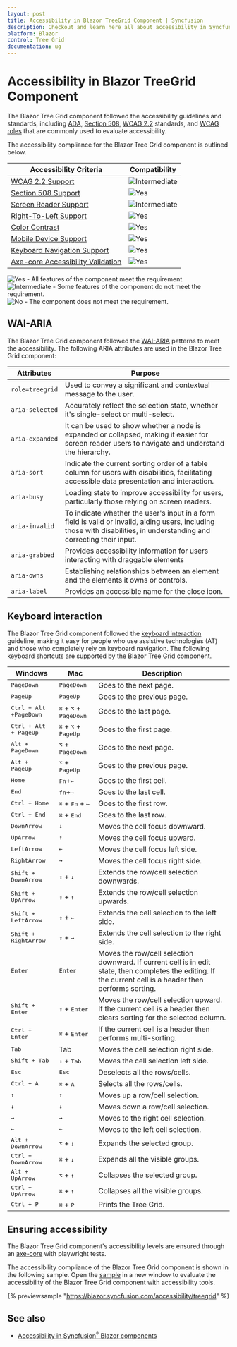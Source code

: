 ```yaml
---
layout: post
title: Accessibility in Blazor TreeGrid Component | Syncfusion
description: Checkout and learn here all about accessibility in Syncfusion Blazor TreeGrid component and much more.
platform: Blazor
control: Tree Grid
documentation: ug
---
```


# Accessibility in Blazor TreeGrid Component

The Blazor Tree Grid component followed the accessibility guidelines and standards, including [ADA](https://www.ada.gov/), [Section 508](https://www.section508.gov/), [WCAG 2.2](https://www.w3.org/TR/WCAG22/) standards, and [WCAG roles](https://www.w3.org/TR/wai-aria/#roles) that are commonly used to evaluate accessibility.

The accessibility compliance for the Blazor Tree Grid component is outlined below.

| Accessibility Criteria | Compatibility |
| -- | -- |
| [WCAG 2.2 Support](../common/accessibility#accessibility-standards) | <img src="https://cdn.syncfusion.com/content/images/documentation/partial.png" alt="Intermediate"> |
| [Section 508 Support](../common/accessibility#accessibility-standards) | <img src="https://cdn.syncfusion.com/content/images/landing-page/yes.png" alt="Yes"> |
| [Screen Reader Support](../common/accessibility#screen-reader-support) | <img src="https://cdn.syncfusion.com/content/images/documentation/partial.png" alt="Intermediate"> |
| [Right-To-Left Support](../common/accessibility#right-to-left-support) | <img src="https://cdn.syncfusion.com/content/images/landing-page/yes.png" alt="Yes"> |
| [Color Contrast](../common/accessibility#color-contrast) | <img src="https://cdn.syncfusion.com/content/images/landing-page/yes.png" alt="Yes"> |
| [Mobile Device Support](../common/accessibility#mobile-device-support) | <img src="https://cdn.syncfusion.com/content/images/landing-page/yes.png" alt="Yes"> |
| [Keyboard Navigation Support](../common/accessibility#keyboard-navigation-support) |<img src="https://cdn.syncfusion.com/content/images/landing-page/yes.png" alt="Yes"> |
| [Axe-core Accessibility Validation](../common/accessibility#ensuring-accessibility) | <img src="https://cdn.syncfusion.com/content/images/landing-page/yes.png" alt="Yes"> |

<style>
    .post .post-content img {
        display: inline-block;
        margin: 0.5em 0;
    }
</style>
<div><img src="https://cdn.syncfusion.com/content/images/documentation/full.png" alt="Yes"> - All features of the component meet the requirement.</div>

<div><img src="https://cdn.syncfusion.com/content/images/documentation/partial.png" alt="Intermediate"> - Some features of the component do not meet the requirement.</div>

<div><img src="https://cdn.syncfusion.com/content/images/documentation/not-supported.png" alt="No"> - The component does not meet the requirement.</div>

## WAI-ARIA

The Blazor Tree Grid component followed the [WAI-ARIA](https://www.w3.org/WAI/ARIA/apg/patterns/treegrid/) patterns to meet the accessibility. The following ARIA attributes are used in the Blazor Tree Grid component:

| Attributes | Purpose |
| --- | --- |
| `role=treegrid` | Used to convey a significant and contextual message to the user. |
| `aria-selected` | Accurately reflect the selection state, whether it's single-select or multi-select. |
| `aria-expanded` | It can be used to show whether a node is expanded or collapsed, making it easier for screen reader users to navigate and understand the hierarchy. |
| `aria-sort` | Indicate the current sorting order of a table column for users with disabilities, facilitating accessible data presentation and interaction. |
| `aria-busy` |  Loading state to improve accessibility for users, particularly those relying on screen readers. |
| `aria-invalid` | To indicate whether the user's input in a form field is valid or invalid, aiding users, including those with disabilities, in understanding and correcting their input. |
| `aria-grabbed` | Provides accessibility information for users interacting with draggable elements |
| `aria-owns` | Establishing relationships between an element and the elements it owns or controls. |
| `aria-label` | Provides an accessible name for the close icon. |

## Keyboard interaction

The Blazor Tree Grid component followed the [keyboard interaction](https://www.w3.org/WAI/ARIA/apg/patterns/treegrid/) guideline, making it easy for people who use assistive technologies (AT) and those who completely rely on keyboard navigation. The following keyboard shortcuts are supported by the Blazor Tree Grid component.

| Windows | Mac | Description |
| ----- | ----- | ---- |
| <kbd>PageDown</kbd> | <kbd>PageDown</kbd> |Goes to the next page.|
|<kbd>PageUp</kbd>| <kbd>PageUp</kbd> |Goes to the previous page.|
|<kbd>Ctrl + Alt +PageDown</kbd>| <kbd>⌘</kbd> + <kbd>⌥</kbd> + <kbd>PageDown</kbd> |Goes to the last page.|
|<kbd>Ctrl + Alt + PageUp</kbd>| <kbd>⌘</kbd> + <kbd>⌥</kbd> + <kbd>PageUp</kbd> |Goes to the first page.|
|<kbd>Alt + PageDown</kbd>| <kbd>⌥</kbd> + <kbd>PageDown</kbd> |Goes to the next page.|
|<kbd>Alt + PageUp</kbd>| <kbd>⌥</kbd> + <kbd>PageUp</kbd> |Goes to the previous page.|
|<kbd>Home</kbd>| <kbd>Fn</kbd>+<kbd>←</kbd> |Goes to the first cell.|
|<kbd>End</kbd>| <kbd>fn</kbd>+<kbd>→</kbd> |Goes to the last cell.|
|<kbd>Ctrl + Home</kbd>| <kbd>⌘</kbd> + <kbd>Fn</kbd> + <kbd>←</kbd> |Goes to the first row.|
|<kbd>Ctrl + End</kbd>| <kbd>⌘</kbd> + <kbd>End</kbd> |Goes to the last row.|
|<kbd>DownArrow</kbd>| <kbd>↓</kbd> |Moves the cell focus downward.|
|<kbd>UpArrow</kbd> | <kbd>↑</kbd> |Moves the cell focus upward.|
|<kbd>LeftArrow</kbd>| <kbd>←</kbd> |Moves the cell focus left side.|
|<kbd>RightArrow</kbd>| <kbd>→</kbd> |Moves the cell focus right side.|
|<kbd>Shift + DownArrow</kbd>| <kbd>⇧</kbd> + <kbd>↓</kbd> |Extends the row/cell selection downwards.|
|<kbd>Shift + UpArrow</kbd>| <kbd>⇧</kbd> + <kbd>↑</kbd> |Extends the row/cell selection upwards.|
|<kbd>Shift + LeftArrow</kbd>| <kbd>⇧</kbd> + <kbd>←</kbd> |Extends the cell selection to the left side.|
|<kbd>Shift + RightArrow</kbd>| <kbd>⇧</kbd> + <kbd>→</kbd> |Extends the cell selection to the right side.|
|<kbd>Enter</kbd>| <kbd>Enter</kbd> | Moves the row/cell selection downward. If current cell is in edit state, then completes the editing. If the current cell is a header then performs sorting.|
|<kbd>Shift + Enter</kbd>| <kbd>⇧</kbd> + <kbd>Enter</kbd> | Moves the row/cell selection upward. If the current cell is a header then clears sorting for the selected column.|
|<kbd>Ctrl + Enter</kbd>| <kbd>⌘</kbd> + <kbd>Enter</kbd> | If the current cell is a header then performs multi-sorting.|
|<kbd>Tab</kbd> | Tab | Moves the cell selection right side.|
|<kbd>Shift + Tab</kbd> | <kbd>⇧</kbd> + <kbd>Tab</kbd> | Moves the cell selection left side.|
|<kbd>Esc</kbd> | <kbd>Esc</kbd> |Deselects all the rows/cells.|
|<kbd>Ctrl + A</kbd> | <kbd>⌘</kbd> + <kbd>A</kbd> |Selects all the rows/cells.|
|<kbd>↑</kbd> | <kbd>↑</kbd> | Moves up a row/cell selection.|
|<kbd>↓</kbd>| <kbd>↓</kbd> | Moves down a row/cell selection.|
|<kbd>→</kbd>| <kbd>→</kbd> | Moves to the right cell selection.|
|<kbd>←</kbd>| <kbd>←</kbd> | Moves to the left cell selection.|
|<kbd>Alt + DownArrow</kbd> | <kbd>⌥</kbd> + <kbd>↓</kbd> | Expands the selected group.|
|<kbd>Ctrl + DownArrow</kbd> | <kbd>⌘</kbd> + <kbd>↓</kbd> | Expands all the visible groups.|
|<kbd>Alt + UpArrow</kbd> | <kbd>⌥</kbd> + <kbd>↑</kbd> | Collapses the selected group.|
|<kbd>Ctrl + UpArrow</kbd> | <kbd>⌘</kbd> + <kbd>↑</kbd> | Collapses all the visible groups.|
|<kbd>Ctrl + P</kbd> | <kbd>⌘</kbd> + <kbd>P</kbd> | Prints the Tree Grid.|

## Ensuring accessibility

The Blazor Tree Grid component's accessibility levels are ensured through an [axe-core](https://www.nuget.org/packages/Deque.AxeCore.Playwright) with playwright tests.

The accessibility compliance of the Blazor Tree Grid component is shown in the following sample. Open the [sample](https://blazor.syncfusion.com/accessibility/treegrid) in a new window to evaluate the accessibility of the Blazor Tree Grid component with accessibility tools.

{% previewsample "https://blazor.syncfusion.com/accessibility/treegrid" %}

## See also
* [Accessibility in Syncfusion<sup style="font-size:70%">&reg;</sup> Blazor components](https://blazor.syncfusion.com/documentation/common/accessibility)
